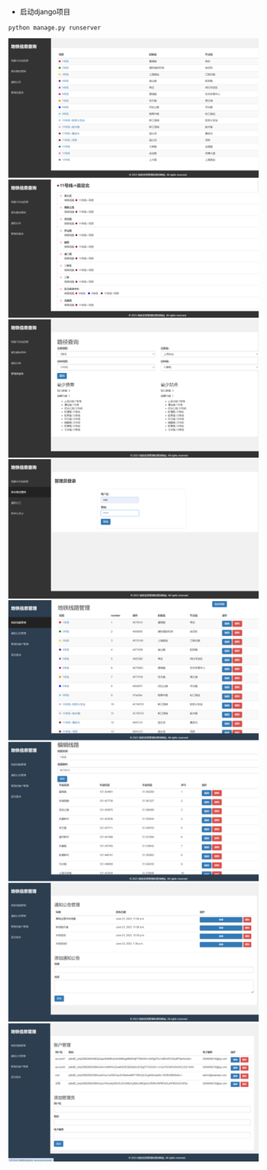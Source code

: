 - 启动django项目
```commandline
python manage.py runserver
```

![img.png](photos/img.png)
![img_1.png](photos/img_1.png)
![img_2.png](photos/img_2.png)
![img_3.png](photos/img_3.png)
![img_4.png](photos/img_4.png)
![img_5.png](photos/img_5.png)
![img_6.png](photos/img_6.png)
![img_7.png](photos/img_7.png)




  